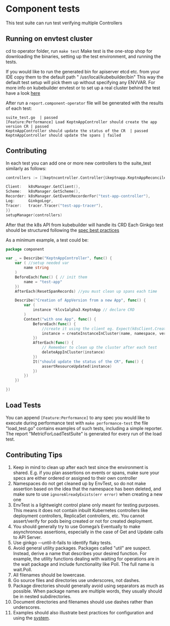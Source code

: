 # Component tests

This test suite can run test verifying multiple Controllers

## Running on envtest cluster

cd to operator folder, run
```make test```
Make test is the one-stop shop for downloading the binaries, setting up the test environment, and running the tests.

If you would like to run the generated bin for apiserver etcd etc. from your IDE copy them to the default path "
/usr/local/kubebuilder/bin"
This way the default test setup will pick them up without specifying any ENVVAR.
For more info on kubebuilder envtest or to set up a real cluster behind the test have a
look [here](https://book.kubebuilder.io/reference/envtest.html)

After run a ```report.component-operator``` file will be generated with the results of each test:

```text
suite_test.go  | passed
[Feature:Performance] Load KeptnAppController should create the app version CR | passed
KeptnAppController should update the status of the CR  | passed
KeptnAppController should update the spans | failed
```

## Contributing

In each test you can add one or more new controllers to the suite_test similarly as follows:

```go
controllers := []keptncontroller.Controller{&keptnapp.KeptnAppReconciler{

Client:   k8sManager.GetClient(),
Scheme:   k8sManager.GetScheme(),
Recorder: k8sManager.GetEventRecorderFor("test-app-controller"),
Log:      GinkgoLogr,
Tracer:   tracer.Tracer("test-app-tracer"),
}}
setupManager(controllers)
```

After that the k8s API from kubebuilder will handle its CRD
Each Ginkgo test should be structured following the [spec best practices](https://onsi.github.io/ginkgo/#writing-specs)

As a minimum example, a test could be:

<!-- markdownlint-disable MD010 -->

```go
package component

var _ = Describe("KeptnAppController", func() {
	var ( //setup needed var
		name string
	)
	BeforeEach(func() { // init them
		name = "test-app"
	})
	AfterEach(ResetSpanRecords) //you must clean up spans each time 

	Describe("Creation of AppVersion from a new App", func() {
		var (
			instance *klcv1alpha3.KeptnApp // declare CRD
		)
		Context("with one App", func() {
			BeforeEach(func() {
				//create it using the client eg. Expect(k8sClient.Create(ctx, instance)).Should(Succeed())
				instance = createInstanceInCluster(name, namespace, version)
			})
			AfterEach(func() {
				// Remember to clean up the cluster after each test
				deleteAppInCluster(instance)
			})
			It("should update the status of the CR", func() {
				assertResourceUpdated(instance)
			})
		})
	})

})
```

<!-- markdownlint-enable MD010 -->

## Load Tests

You can append ```[Feature:Performance]``` to any spec you would like to execute during performance test
with ```make performance-test``` the file
"load_test.go" contains examples of such tests, including a simple reporter.
The report "MetricForLoadTestSuite" is
generated for every run of the load test.

## Contributing Tips

1. Keep in mind to clean up after each test since the environment is shared.
  E.g. if you plan assertions on events or
   spans, make sure your specs are either ordered or assigned to their own controller
2. Namespaces do not get cleaned up by EnvTest, so do not make assertion based on the idea that the namespace has been
   deleted, and make sure to use `ignoreAlreadyExists(err error)` when creating a new one
3. EnvTest is a lightweight control plane only meant for testing purposes.
  This means it does not contain inbuilt
   Kubernetes controllers like deployment controllers, ReplicaSet controllers, etc. You cannot assert/verify for pods
   being created or not for created deployment.
4. You should generally try to use Gomega’s Eventually to make asynchronous assertions, especially in the case of Get
   and Update calls to API Server.
5. Use ginkgo --until-it-fails to identify flaky tests.
6. Avoid general utility packages.
  Packages called "util" are suspect.
  Instead, derive a name that describes your
   desired function.
  For example, the utility functions dealing with waiting for operations are in the wait package and
   include functionality like Poll.
  The full name is wait.Poll.
7. All filenames should be lowercase.
8. Go source files and directories use underscores, not dashes.
9. Package directories should generally avoid using separators as much as possible.
  When package names are multiple
   words, they usually should be in nested subdirectories.
10. Document directories and filenames should use dashes rather than underscores.
11. Examples should also illustrate best practices for configuration and using
    the [system](https://kubernetes.io/docs/concepts/configuration/overview/).
